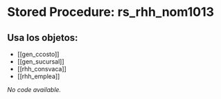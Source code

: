 # Stored Procedure: rs_rhh_nom1013

## Usa los objetos:
- [[gen_ccosto]]
- [[gen_sucursal]]
- [[rhh_consvaca]]
- [[rhh_emplea]]

*No code available.*
